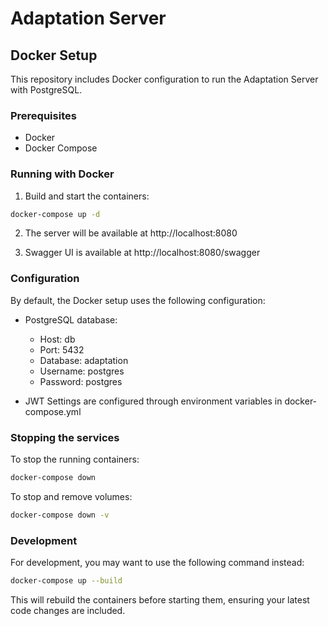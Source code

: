 # Adaptation Server

## Docker Setup

This repository includes Docker configuration to run the Adaptation Server with PostgreSQL.

### Prerequisites

- Docker
- Docker Compose

### Running with Docker

1. Build and start the containers:

```bash
docker-compose up -d
```

2. The server will be available at http://localhost:8080

3. Swagger UI is available at http://localhost:8080/swagger

### Configuration

By default, the Docker setup uses the following configuration:

- PostgreSQL database:
  - Host: db
  - Port: 5432
  - Database: adaptation
  - Username: postgres
  - Password: postgres

- JWT Settings are configured through environment variables in docker-compose.yml

### Stopping the services

To stop the running containers:

```bash
docker-compose down
```

To stop and remove volumes:

```bash
docker-compose down -v
```

### Development

For development, you may want to use the following command instead:

```bash
docker-compose up --build
```

This will rebuild the containers before starting them, ensuring your latest code changes are included. 